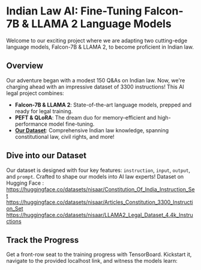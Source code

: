 # Indian Law AI: Fine-Tuning Falcon-7B & LLAMA 2 Language Models

Welcome to our exciting project where we are adapting two cutting-edge language models, Falcon-7B & LLAMA 2, to become proficient in Indian law. 

## Overview

Our adventure began with a modest 150 Q&As on Indian law. Now, we're charging ahead with an impressive dataset of 3300 instructions! This AI legal project combines:

- **Falcon-7B & LLAMA 2**: State-of-the-art language models, prepped and ready for legal training.
- **PEFT & QLoRA**: The dream duo for memory-efficient and high-performance model fine-tuning.
- **[Our Dataset](https://huggingface.co/datasets/nisaar/Articles_Constitution_3300_Instruction_Set)**: Comprehensive Indian law knowledge, spanning constitutional law, civil rights, and more!







## Dive into our Dataset

Our dataset is designed with four key features: `instruction`, `input`, `output`, and `prompt`. Crafted to shape our models into AI law experts!
Dataset on Hugging Face : 
https://huggingface.co/datasets/nisaar/Constitution_Of_India_Instruction_Set
https://huggingface.co/datasets/nisaar/Articles_Constitution_3300_Instruction_Set
https://huggingface.co/datasets/nisaar/LLAMA2_Legal_Dataset_4.4k_Instructions


## Track the Progress

Get a front-row seat to the training progress with TensorBoard. Kickstart it, navigate to the provided localhost link, and witness the models learn:
